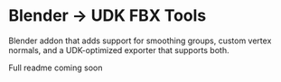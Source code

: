 Blender -> UDK FBX Tools
=====================

Blender addon that adds support for smoothing groups, custom vertex normals, and a UDK-optimized exporter that supports both.



Full readme coming soon